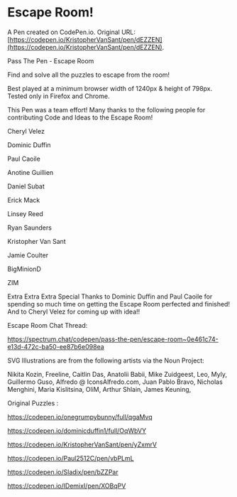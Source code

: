 # Escape Room!

A Pen created on CodePen.io. Original URL: [https://codepen.io/KristopherVanSant/pen/dEZZEN](https://codepen.io/KristopherVanSant/pen/dEZZEN).

Pass The Pen - Escape Room

Find and solve all the puzzles to escape from the room!

Best played at a minimum browser width of 1240px  &  height of 798px. Tested only in Firefox and Chrome.

This Pen was a team effort! Many thanks to the following people for contributing Code and Ideas to the Escape Room!   

Cheryl Velez 

Dominic Duffin

Paul Caoile

Anotine Guillien

Daniel Subat

Erick Mack

Linsey Reed

Ryan Saunders

Kristopher Van Sant

Jamie Coulter

BigMinionD

ZIM

Extra Extra Extra Special Thanks to Dominic Duffin and Paul Caoile for spending so much time on getting the Escape Room perfected and finished! And to Cheryl Velez for coming up with idea!! 

Escape Room Chat Thread: 

https://spectrum.chat/codepen/pass-the-pen/escape-room~0e461c74-e13d-472c-ba50-ee87b6e098ea

SVG Illustrations are from the following artists via the Noun Project:

Nikita Kozin, Freeline, Caitlin Das, Anatolii Babii, Mike Zuidgeest, Leo, Myly, Guillermo Guso, Alfredo @ IconsAlfredo.com, Juan Pablo Bravo, Nicholas Menghini, Maria Kislitsina, OliM, Arthur Shlain, James Keuning, 




Original Puzzles :

https://codepen.io/onegrumpybunny/full/qgaMvq

https://codepen.io/dominicduffin1/full/OqWbVY

https://codepen.io/KristopherVanSant/pen/yZxmrV

https://codepen.io/Paul2512C/pen/vbPLmL

https://codepen.io/Sladix/pen/bZZPar

https://codepen.io/IDemixI/pen/XOBqPV